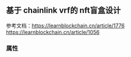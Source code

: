 ## 基于 chainlink vrf的 nft盲盒设计

参考文档：https://learnblockchain.cn/article/1776
https://learnblockchain.cn/article/1056
### 属性